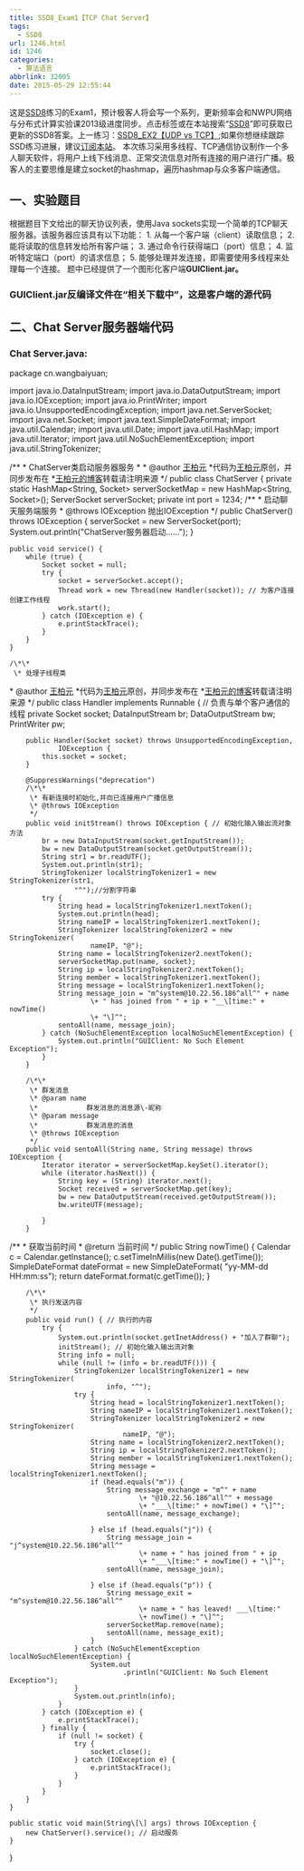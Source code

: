 ```yaml
---
title: SSD8_Exam1【TCP Chat Server】
tags:
  - SSD8
url: 1246.html
id: 1246
categories:
  - 算法语言
abbrlink: 32005
date: 2015-05-29 12:55:44
---
```


这是[SSD8](http://baiyuan.wang/tag/ssd8 "查看更多关于 SSD8 的文章")练习的Exam1，预计极客人将会写一个系列，更新频率会和NWPU网络与分布式计算实验课2013级进度同步。点击标签或在本站搜索“[SSD8](http://baiyuan.wang/tag/ssd8 "查看更多关于 SSD8 的文章")”即可获取已更新的SSD8答案。上一练习：[SSD8_EX2【UDP vs TCP】](http://baiyuan.wang/ssd8-ex2-udp-vs-tcp.html);如果你想继续跟踪SSD练习进展，建议[订阅本站](http://baiyuan.wang/newsletter?action=subscribe)。 本次练习采用多线程、TCP通信协议制作一个多人聊天软件，将用户上线下线消息、正常交流信息对所有连接的用户进行广播。极客人的主要思维是建立socket的hashmap，遍历hashmap与众多客户端通信。

一、实验题目
------

根据题目下文给出的聊天协议列表，使用Java sockets实现一个简单的TCP聊天服务器。该服务器应该具有以下功能： 1. 从每一个客户端（client）读取信息； 2. 能将读取的信息转发给所有客户端； 3. 通过命令行获得端口（port）信息； 4. 监听特定端口（port）的请求信息； 5. 能够处理并发连接，即需要使用多线程来处理每一个连接。 题中已经提供了一个图形化客户端**GUIClient.jar。**

### **GUIClient.jar反编译文件在“相关下载中”，这是客户端的源代码**

二、Chat Server服务器端代码
-------------------

### Chat Server.java:

package cn.wangbaiyuan;

import java.io.DataInputStream;
import java.io.DataOutputStream;
import java.io.IOException;
import java.io.PrintWriter;
import java.io.UnsupportedEncodingException;
import java.net.ServerSocket;
import java.net.Socket;
import java.text.SimpleDateFormat;
import java.util.Calendar;
import java.util.Date;
import java.util.HashMap;
import java.util.Iterator;
import java.util.NoSuchElementException;
import java.util.StringTokenizer;

/\*\*
 \* ChatServer类启动服务器服务
 \* 
 \* @author <a href="http://wangbaiyuan">王柏元</a>
 *代码为<a href="http://wangbaiyuan">王柏元</a>原创，并同步发布在
 *<a href="http://baiyuan.wang/ssd8-exam1%e3%80%90tcp-chat-server%e3%80%91.html">王柏元的博客</a>转载请注明来源
 */
public class ChatServer {
	private static HashMap<String, Socket> serverSocketMap = new HashMap<String, Socket>();
	ServerSocket serverSocket;
	private int port = 1234;
/\*\*
 \* 启动聊天服务端服务
 \* @throws IOException 抛出IOException
 */
	public ChatServer() throws IOException {
		serverSocket = new ServerSocket(port);
		System.out.println("ChatServer服务器启动……");
	}

	public void service() {
		while (true) {
			Socket socket = null;
			try {
				socket = serverSocket.accept();
				Thread work = new Thread(new Handler(socket)); // 为客户连接创建工作线程
				work.start();
			} catch (IOException e) {
				e.printStackTrace();
			}
		}
	}

	/\*\*
	 \* 处理子线程类
 \* @author <a href="http://wangbaiyuan">王柏元</a>
 *代码为<a href="http://wangbaiyuan">王柏元</a>原创，并同步发布在
 *<a href="http://baiyuan.wang/ssd8-exam1%e3%80%90tcp-chat-server%e3%80%91.html">王柏元的博客</a>转载请注明来源
 */
	public class Handler implements Runnable { // 负责与单个客户通信的线程
		private Socket socket;
		DataInputStream br;
		DataOutputStream bw;
		PrintWriter pw;

		public Handler(Socket socket) throws UnsupportedEncodingException,
				IOException {
			this.socket = socket;
		}

		@SuppressWarnings("deprecation")
		/\*\*
		 \* 有新连接时初始化,并向已连接用户广播信息
		 \* @throws IOException
		 */
		public void initStream() throws IOException { // 初始化输入输出流对象方法
			br = new DataInputStream(socket.getInputStream());
			bw = new DataOutputStream(socket.getOutputStream());
			String str1 = br.readUTF();
			System.out.println(str1);
			StringTokenizer localStringTokenizer1 = new StringTokenizer(str1,
					"^");//分割字符串
			try {
				String head = localStringTokenizer1.nextToken();
				System.out.println(head);
				String nameIP = localStringTokenizer1.nextToken();
				StringTokenizer localStringTokenizer2 = new StringTokenizer(
						nameIP, "@");
				String name = localStringTokenizer2.nextToken();
				serverSocketMap.put(name, socket);
				String ip = localStringTokenizer2.nextToken();
				String member = localStringTokenizer1.nextToken();
				String message = localStringTokenizer1.nextToken();
				String message_join = "m^system@10.22.56.186^all^" + name
						\+ " has joined from " + ip + "__\[time:" + nowTime()
						\+ "\]^";
				sentoAll(name, message_join);
			} catch (NoSuchElementException localNoSuchElementException) {
				System.out.println("GUIClient: No Such Element Exception");
			}
		}

		/\*\*
		 \* 群发消息
		 \* @param name
		 \*            群发消息的消息源\-昵称
		 \* @param message
		 \*            群发消息的消息
		 \* @throws IOException
		 */
		public void sentoAll(String name, String message) throws IOException {
			Iterator iterator = serverSocketMap.keySet().iterator();
			while (iterator.hasNext()) {
				String key = (String) iterator.next();
				Socket received = serverSocketMap.get(key);
				bw = new DataOutputStream(received.getOutputStream());
				bw.writeUTF(message);

			}
		}
/\*\*
 \* 获取当前时间
 \* @return 当前时间
 */
		public String nowTime() {
			Calendar c = Calendar.getInstance();
			c.setTimeInMillis(new Date().getTime());
			SimpleDateFormat dateFormat = new SimpleDateFormat(
					"yy-MM-dd HH:mm:ss");
			return dateFormat.format(c.getTime());
		}

		/\*\*
		 \* 执行发送内容
		 */
		public void run() { // 执行的内容
			try {
				System.out.println(socket.getInetAddress() + "加入了群聊");
				initStream(); // 初始化输入输出流对象
				String info = null;
				while (null != (info = br.readUTF())) {
					StringTokenizer localStringTokenizer1 = new StringTokenizer(
							info, "^");
					try {
						String head = localStringTokenizer1.nextToken();
						String nameIP = localStringTokenizer1.nextToken();
						StringTokenizer localStringTokenizer2 = new StringTokenizer(
								nameIP, "@");
						String name = localStringTokenizer2.nextToken();
						String ip = localStringTokenizer2.nextToken();
						String member = localStringTokenizer1.nextToken();
						String message = localStringTokenizer1.nextToken();
						if (head.equals("m")) {
							String message_exchange = "m^" + name
									\+ "@10.22.56.186^all^" + message
									\+ "___\[time:" + nowTime() + "\]^";
							sentoAll(name, message_exchange);

						} else if (head.equals("j")) {
							String message_join = "j^system@10.22.56.186^all^"
									\+ name + " has joined from " + ip
									\+ "___\[time:" + nowTime() + "\]^";
							sentoAll(name, message_join);

						} else if (head.equals("p")) {
							String message_exit = "m^system@10.22.56.186^all^"
									\+ name + " has leaved! ___\[time:"
									\+ nowTime() + "\]^";
							serverSocketMap.remove(name);
							sentoAll(name, message_exit);
						}
					} catch (NoSuchElementException localNoSuchElementException) {
						System.out
								.println("GUIClient: No Such Element Exception");
					}
					System.out.println(info);
				}
			} catch (IOException e) {
				e.printStackTrace();
			} finally {
				if (null != socket) {
					try {
						socket.close();
					} catch (IOException e) {
						e.printStackTrace();
					}
				}
			}
		}
	}

	public static void main(String\[\] args) throws IOException {
		new ChatServer().service(); // 启动服务
	}
}